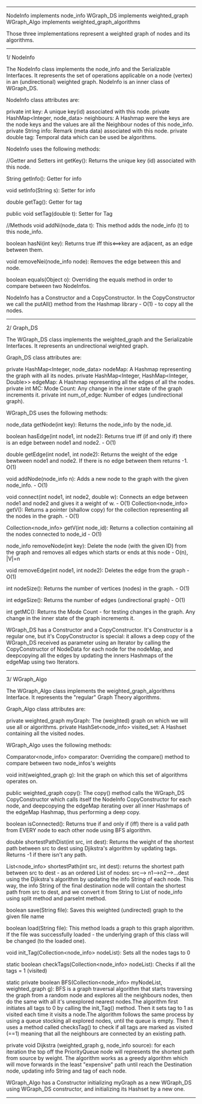 _______________________________________________________________________________________________________________________
NodeInfo implements node_info
WGraph_DS implements weighted_graph
WGraph_Algo implements weighted_graph_algorithms

Those three implementations represent a weighted graph of nodes and its algorithms.
_______________________________________________________________________________________________________________________
1/ NodeInfo

The NodeInfo class implements the node_info and the Serializable Interfaces.
It represents the set of operations applicable on a node (vertex) in an (undirectional) weighted graph.
NodeInfo is an inner class of WGraph_DS.


NodeInfo class attributes are:

private int key: A unique key(id) associated with this node.
private HashMap<Integer, node_data> neighbours: A Hashmap were the keys are the node keys and the values are all the Neighbour nodes of this node_info.
private String info: Remark (meta data) associated with this node.
private double tag: Temporal data which can be used be algorithms.

NodeInfo uses the following methods:

//Getter and Setters
int getKey(): Returns the unique key (id) associated with this node.

String getInfo(): Getter for info

void setInfo(String s): Setter for info

double getTag(): Getter for tag

public void setTag(double t): Setter for Tag

//Methods
void addNi(node_data t): This method adds the node_info (t) to this node_info.

boolean hasNi(int key): Returns true iff this<==>key are adjacent, as an edge between them.

void removeNei(node_info node): Removes the edge between this and node.

boolean equals(Object o): Overriding the equals method in order to compare between two NodeInfos.

NodeInfo has a Constructor and a CopyConstructor.
In the CopyConstructor we call the putAll() method from the Hashmap library - O(1) - to copy all the nodes.
_______________________________________________________________________________________________________________________
2/ Graph_DS

The WGraph_DS class implements the weighted_graph and the Serializable Interfaces.
It represents an undirectional weighted graph.


Graph_DS class attributes are:

private HashMap<Integer, node_data> nodeMap: A Hashmap representing the graph with all its nodes.
private HashMap<Integer, HashMap<Integer, Double>> edgeMap: A Hashmap representing all the edges of all the nodes.
private int MC: Mode Count: Any change in the inner state of the graph increments it.
private int num_of_edge: Number of edges (undirectional graph).


WGraph_DS uses the following methods:


node_data getNode(int key): Returns the node_info by the node_id.

boolean hasEdge(int node1, int node2): Returns true iff (if and only if) there is an edge between node1 and node2. - O(1)

double getEdge(int node1, int node2): Returns the weight of the edge bewtween node1 and node2. If there is no edge between them returns -1. O(1)

void addNode(node_info n): Adds a new node to the graph with the given node_info. - O(1)

void connect(int node1, int node2, double w): Connects an edge between node1 and node2 and gives it a weight of w. - O(1)
Collection<node_info> getV(): Returns a pointer (shallow copy) for the collection representing all the nodes in the graph. - O(1)

Collection<node_info> getV(int node_id): Returns a collection containing all the nodes connected to node_id - O(1)

node_info removeNode(int key): Delete the node (with the given ID) from the graph and removes all edges which starts or ends at this node - O(n), |V|=n

void removeEdge(int node1, int node2): Deletes the edge from the graph - O(1)

int nodeSize(): Returns the number of vertices (nodes) in the graph. - O(1)

int edgeSize(): Returns the number of edges (undirectional graph) - O(1)

int getMC(): Returns the Mode Count - for testing changes in the graph. Any change in the inner state of the graph increments it.

WGraph_DS has a Constructor and a CopyConstructor.
It's Constructor is a regular one, but it's CopyConstructor is special: it allows a deep copy of the WGraph_DS received as parameter using an Iterator
by calling the CopyConstructor of NodeData for each node for the nodeMap, and deepcopying all the edges by updating the inners Hashmaps of the edgeMap using two Iterators.


_______________________________________________________________________________________________________________________
3/ WGraph_Algo

The WGraph_Algo class implements the weighted_graph_algorithms Interface.
It represents the "regular" Graph Theory algorithms.


Graph_Algo class attributes are:

private weighted_graph myGraph: The (weighted) graph on which we will use all or algorithms.
private HashSet<node_info> visited_set: A Hashset containing all the visited nodes.

WGraph_Algo uses the following methods:


Comparator<node_info> comparator: Overriding the compare() method to compare between two node_infos's weights

void init(weighted_graph g): Init the graph on which this set of algorithms operates on.

public weighted_graph copy(): The copy() method calls the WGraph_DS CopyConstructor which calls itself the NodeInfo CopyConstructor for each node, and deepcopying
the edgeMap iterating over all inner Hashmaps of the edgeMap Hashmap, thus performing a deep copy.

boolean isConnected(): Returns true if and only if (iff) there is a valid path from EVERY node to each other node using BFS algorithm.

double shortestPathDist(int src, int dest): Returns the weight of the shortest path between src to dest using Djikstra's algorithm by updating tags.
Returns -1 if there isn't any path.

List<node_info> shortestPath(int src, int dest): returns the shortest path between src to dest - as an ordered List of nodes: src--> n1-->n2-->...dest
using the Djikstra's algorithm by updating the info String of each node. This way, the info String of the final destination node will contain
the shortest path from src to dest, and we convert it from String to List of node_info using split method and parseInt method.

boolean save(String file): Saves this weighted (undirected) graph to the given file name

boolean load(String file): This method loads a graph to this graph algorithm. If the file was successfully loaded - the underlying graph
of this class will be changed (to the loaded one).

void init_Tag(Collection<node_info> nodeList): Sets all the nodes tags to 0

static boolean checkTags(Collection<node_info> nodeList): Checks if all the tags = 1 (visited)

static private boolean BFS(Collection<node_info> myNodeList, weighted_graph g):
BFS is a graph traversal algorithm that starts traversing the graph from a random node and explores all the neighbours nodes,
then do the same with all it's unexplored nearest nodes.The algorithm first initiates all tags to 0 by calling the init_Tag() method.
Then it sets tag to 1 as visited each time it visits a node.The algorithm follows the same process by using a queue stocking all explored nodes,
until the queue is empty. Then it uses a method called checksTag() to check if all tags are marked as visited (==1)
meaning that all the neighbours are connected by an existing path.

private void Dijkstra (weighted_graph g, node_info source):
for each iteration the top off the PriorityQueue node will represents the shortest path from source by weight. The algorithm works as a greedy algorithm
which will move forwards in the least "expensive" path until reach the Destination node, updating info String and tag of each node.


WGraph_Algo has a Constructor initializing myGraph as a new WGraph_DS using WGraph_DS constructor, and initializing its Hashset by a new one.
_________________________________________________________________________________________________________